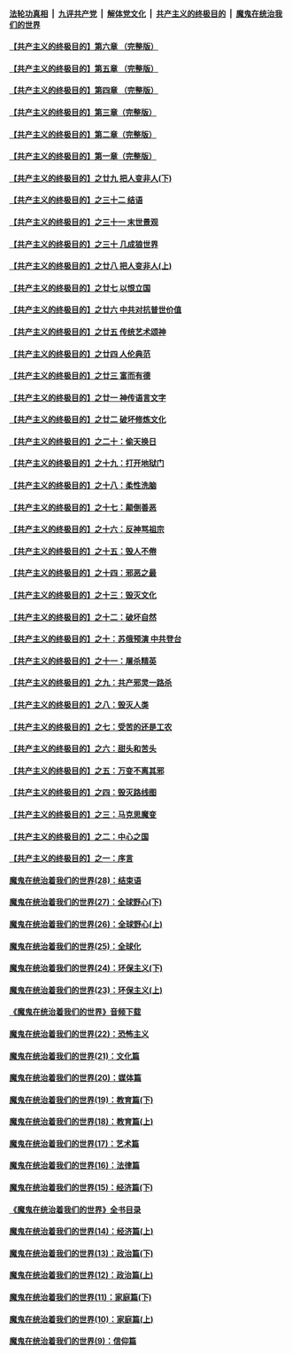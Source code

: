 ####  [法轮功真相](../../../../basic/blob/master/README.md?t=04140730) &nbsp;|&nbsp; [九评共产党](../../../../9ping.md/blob/master/README.md?t=04140730) &nbsp;|&nbsp; [解体党文化](../../../../jtdwh.md/blob/master/README.md?t=04140730)  &nbsp;|&nbsp; [共产主义的终极目的](../../../../gczydzjmd.md/blob/master/README.md?t=04140730) &nbsp;|&nbsp; [魔鬼在统治我们的世界](../../../../mgztzwmdsj.md/blob/master/README.md?t=04140730) 

#### [【共产主义的终极目的】第六章 （完整版）](../pages/nsc422/n11428913.md?t=04140730) 

#### [【共产主义的终极目的】第五章 （完整版）](../pages/nsc422/n11428912.md?t=04140730) 

#### [【共产主义的终极目的】第四章 （完整版）](../pages/nsc422/n11428907.md?t=04140730) 

#### [【共产主义的终极目的】第三章（完整版）](../pages/nsc422/n11428848.md?t=04140730) 

#### [【共产主义的终极目的】第二章（完整版）](../pages/nsc422/n11428831.md?t=04140730) 

#### [【共产主义的终极目的】第一章（完整版）](../pages/nsc422/n11417651.md?t=04140730) 

#### [【共产主义的终极目的】之廿九 把人变非人(下)](../pages/nsc422/n11344140.md?t=04140730) 

#### [【共产主义的终极目的】之三十二 结语](../pages/nsc422/n11360535.md?t=04140730) 

#### [【共产主义的终极目的】之三十一 末世景观](../pages/nsc422/n11351129.md?t=04140730) 

#### [【共产主义的终极目的】之三十 几成狼世界](../pages/nsc422/n11348280.md?t=04140730) 

#### [【共产主义的终极目的】之廿八 把人变非人(上)](../pages/nsc422/n11340492.md?t=04140730) 

#### [【共产主义的终极目的】之廿七 以恨立国](../pages/nsc422/n11336944.md?t=04140730) 

#### [【共产主义的终极目的】之廿六 中共对抗普世价值](../pages/nsc422/n11324785.md?t=04140730) 

#### [【共产主义的终极目的】之廿五 传统艺术颂神](../pages/nsc422/n11296396.md?t=04140730) 

#### [【共产主义的终极目的】之廿四 人伦典范](../pages/nsc422/n11296397.md?t=04140730) 

#### [【共产主义的终极目的】之廿三 富而有德](../pages/nsc422/n11283598.md?t=04140730) 

#### [【共产主义的终极目的】之廿一 神传语言文字](../pages/nsc422/n11263265.md?t=04140730) 

#### [【共产主义的终极目的】之廿二 破坏修炼文化](../pages/nsc422/n11245728.md?t=04140730) 

#### [【共产主义的终极目的】之二十：偷天换日](../pages/nsc422/n11238846.md?t=04140730) 

#### [【共产主义的终极目的】之十九：打开地狱门](../pages/nsc422/n11206376.md?t=04140730) 

#### [【共产主义的终极目的】之十八：柔性洗脑](../pages/nsc422/n11199994.md?t=04140730) 

#### [【共产主义的终极目的】之十七：颠倒善恶](../pages/nsc422/n11179782.md?t=04140730) 

#### [【共产主义的终极目的】之十六：反神骂祖宗](../pages/nsc422/n11166798.md?t=04140730) 

#### [【共产主义的终极目的】之十五：毁人不倦](../pages/nsc422/n11166792.md?t=04140730) 

#### [【共产主义的终极目的】之十四：邪恶之最](../pages/nsc422/n11150249.md?t=04140730) 

#### [【共产主义的终极目的】之十三：毁灭文化](../pages/nsc422/n11135227.md?t=04140730) 

#### [【共产主义的终极目的】之十二：破坏自然](../pages/nsc422/n11135214.md?t=04140730) 

#### [【共产主义的终极目的】之十：苏俄预演 中共登台](../pages/nsc422/n11118424.md?t=04140730) 

#### [【共产主义的终极目的】之十一：屠杀精英](../pages/nsc422/n11118442.md?t=04140730) 

#### [【共产主义的终极目的】之九：共产邪灵一路杀](../pages/nsc422/n11114139.md?t=04140730) 

#### [【共产主义的终极目的】之八：毁灭人类](../pages/nsc422/n11108503.md?t=04140730) 

#### [【共产主义的终极目的】之七：受苦的还是工农](../pages/nsc422/n11101809.md?t=04140730) 

#### [【共产主义的终极目的】之六：甜头和苦头](../pages/nsc422/n11096971.md?t=04140730) 

#### [【共产主义的终极目的】之五：万变不离其邪](../pages/nsc422/n11091285.md?t=04140730) 

#### [【共产主义的终极目的】之四：毁灭路线图](../pages/nsc422/n11086284.md?t=04140730) 

#### [【共产主义的终极目的】之三：马克思魔变](../pages/nsc422/n11061941.md?t=04140730) 

#### [【共产主义的终极目的】之二：中心之国](../pages/nsc422/n11047728.md?t=04140730) 

#### [【共产主义的终极目的】之一：序言](../pages/nsc422/n11086077.md?t=04140730) 

#### [魔鬼在统治着我们的世界(28)：结束语](../pages/nsc422/n10936246.md?t=04140730) 

#### [魔鬼在统治着我们的世界(27)：全球野心(下)](../pages/nsc422/n10928319.md?t=04140730) 

#### [魔鬼在统治着我们的世界(26)：全球野心(上)](../pages/nsc422/n10900318.md?t=04140730) 

#### [魔鬼在统治着我们的世界(25)：全球化](../pages/nsc422/n10788205.md?t=04140730) 

#### [魔鬼在统治着我们的世界(24)：环保主义(下)](../pages/nsc422/n10695307.md?t=04140730) 

#### [魔鬼在统治着我们的世界(23)：环保主义(上)](../pages/nsc422/n10688613.md?t=04140730) 

#### [《魔鬼在统治着我们的世界》音频下载](../pages/nsc422/n10635553.md?t=04140730) 

#### [魔鬼在统治着我们的世界(22)：恐怖主义](../pages/nsc422/n10614727.md?t=04140730) 

#### [魔鬼在统治着我们的世界(21)：文化篇](../pages/nsc422/n10597706.md?t=04140730) 

#### [魔鬼在统治着我们的世界(20)：媒体篇](../pages/nsc422/n10586579.md?t=04140730) 

#### [魔鬼在统治着我们的世界(19)：教育篇(下)](../pages/nsc422/n10564808.md?t=04140730) 

#### [魔鬼在统治着我们的世界(18)：教育篇(上)](../pages/nsc422/n10526970.md?t=04140730) 

#### [魔鬼在统治着我们的世界(17)：艺术篇](../pages/nsc422/n10499093.md?t=04140730) 

#### [魔鬼在统治着我们的世界(16)：法律篇](../pages/nsc422/n10485969.md?t=04140730) 

#### [魔鬼在统治着我们的世界(15)：经济篇(下)](../pages/nsc422/n10469975.md?t=04140730) 

#### [《魔鬼在统治着我们的世界》全书目录](../pages/nsc422/n10464261.md?t=04140730) 

#### [魔鬼在统治着我们的世界(14)：经济篇(上)](../pages/nsc422/n10457370.md?t=04140730) 

#### [魔鬼在统治着我们的世界(13)：政治篇(下)](../pages/nsc422/n10448270.md?t=04140730) 

#### [魔鬼在统治着我们的世界(12)：政治篇(上)](../pages/nsc422/n10444576.md?t=04140730) 

#### [魔鬼在统治着我们的世界(11)：家庭篇(下)](../pages/nsc422/n10440961.md?t=04140730) 

#### [魔鬼在统治着我们的世界(10)：家庭篇(上)](../pages/nsc422/n10435448.md?t=04140730) 

#### [魔鬼在统治着我们的世界(9)：信仰篇](../pages/nsc422/n10432159.md?t=04140730) 

